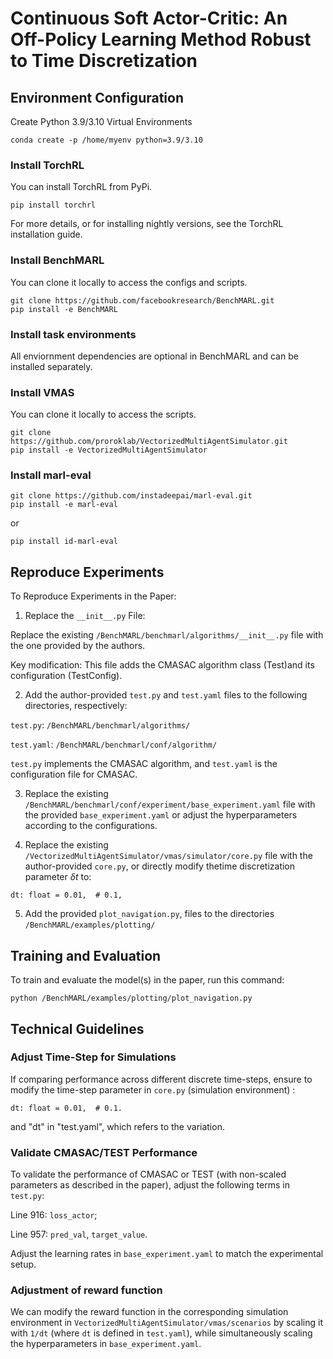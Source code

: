 # Continuous Soft Actor-Critic: An Off-Policy Learning Method Robust to Time Discretization


## Environment Configuration

Create Python 3.9/3.10 Virtual Environments

```setup
conda create -p /home/myenv python=3.9/3.10
```

### Install TorchRL

You can install TorchRL from PyPi.
```setup
pip install torchrl
```
For more details, or for installing nightly versions, see the TorchRL installation guide.

### Install BenchMARL

You can clone it locally to access the configs and scripts.
```setup
git clone https://github.com/facebookresearch/BenchMARL.git
pip install -e BenchMARL
```
### Install task environments

All enviornment dependencies are optional in BenchMARL and can be installed separately.

### Install VMAS

You can clone it locally to access the scripts.
```setup
git clone https://github.com/proroklab/VectorizedMultiAgentSimulator.git
pip install -e VectorizedMultiAgentSimulator
```

### Install marl-eval
```setup
git clone https://github.com/instadeepai/marl-eval.git
pip install -e marl-eval
```
or 
```setup
pip install id-marl-eval
```

## Reproduce Experiments

To Reproduce Experiments in the Paper:​

1. Replace the `__init__.py` File​​:

Replace the existing `/BenchMARL/benchmarl/algorithms/__init__.py` file with the one provided by the authors.

​​Key modification​​: This file adds the ​​CMASAC algorithm class (Test)​​ and its configuration (​​TestConfig).

2. Add the author-provided `test.py` and `test.yaml` files to the following directories, respectively:

`​​test.py`​​: `/BenchMARL/benchmarl/algorithms/`

​​`test.yaml`: `/BenchMARL/benchmarl/conf/algorithm/`

`test.py` implements the CMASAC algorithm, and `test.yaml` is the configuration file for CMASAC.​

3. Replace the existing `/BenchMARL/benchmarl/conf/experiment/base_experiment.yaml` file with the provided `base_experiment.yaml​`​ or adjust the hyperparameters according to the configurations.

4. Replace the existing `/VectorizedMultiAgentSimulator/vmas/simulator/core.py` file with the ​​author-provided `core.py​​`, or directly modify the ​​time discretization parameter $\delta t$​​ to:
```setup
dt: float = 0.01,  # 0.1,   
```
5. Add the provided `plot_navigation.py`, files to the directories `/BenchMARL/examples/plotting/​`

## Training and Evaluation
To train and evaluate the model(s) in the paper, run this command:

```train
python /BenchMARL/examples/plotting/plot_navigation.py
```
## Technical Guidelines

### ​​Adjust Time-Step for Simulations​​
If comparing performance across different ​​discrete time-steps​, ensure to modify the time-step parameter in `core.py` (simulation environment) :
```setup
dt: float = 0.01,  # 0.1.  
```
and "dt" in "test.yaml", which refers to the variation.

### ​​Validate CMASAC/TEST Performance​​

To validate the performance of ​​CMASAC​​ or ​​TEST​​ (with non-scaled parameters as described in the paper), adjust the following terms in `test.py`:

​​Line 916​​: `loss_actor`;

​​Line 957​​: `pred_val`, `target_value`.

Adjust the ​​learning rates​​ in `base_experiment.yaml` to match the experimental setup.

### ​​Adjustment of reward function

We can modify the reward function in the corresponding simulation environment in `VectorizedMultiAgentSimulator/vmas/scenarios` by scaling it with `1/dt` (where `dt` is defined in `test.yaml`), while simultaneously scaling the hyperparameters in `base_experiment.yaml​`.

